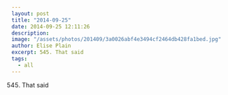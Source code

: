 ```yaml
---
layout: post
title: "2014-09-25"
date: 2014-09-25 12:11:26
description: 
image: "/assets/photos/201409/3a0026abf4e3494cf2464db428fa1bed.jpg"
author: Elise Plain
excerpt: 545. That said
tags: 
  - all
---
```


545. That said
<p></p>
